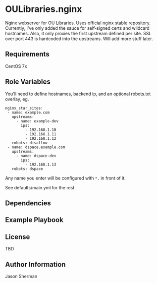 OULibraries.nginx
=========

Nginx webserver for OU Libraries. Uses official nginx stable repository.
Currently, I've only added the sauce for self-signed certs and wildcard hostnames.
Also, it only proxies the first upstream defined per site.
SSL over port 443 is hardcoded into the upstreams.
Will add more stuff later.

Requirements
------------

CentOS 7x


Role Variables
--------------

You'll need to define hostnames, backend ip, and an optional robots.txt overlay, eg.
```
nginx_star_sites:
 - name: example.com
   upstreams:
     - name: example-dev
       ips:
         - 192.168.1.10
         - 192.168.1.11
         - 192.168.1.12
   robots: disallow
 - name: dspace.example.com
   upstreams:
     - name: dspace-dev
       ips:
         - 192.168.1.13
   robots: dspace
```

Any name you enter will be configured with `*.` in front of it.

See defaults/main.yml for the rest

Dependencies
------------


Example Playbook
----------------


License
-------

TBD

Author Information
------------------

Jason Sherman
